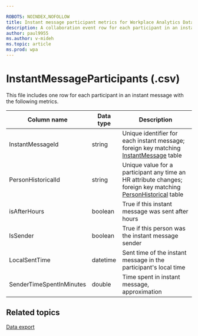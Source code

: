 ```yaml
---

ROBOTS: NOINDEX,NOFOLLOW
title: Instant message participant metrics for Workplace Analytics Data export
description: A collaboration event row for each participant in an instant message
author: paul9955
ms.author: v-mideh
ms.topic: article
ms.prod: wpa
---
```


# InstantMessageParticipants (.csv)

This file includes one row for each participant in an instant message with the following metrics.

|Column name |Data type |Description |
|-----------|----------|-----------|
|InstantMessageId |string |Unique identifier for each instant message; foreign key matching [InstantMessage](./InstantMessages.md) table |
|PersonHistoricalId |string |Unique value for a participant any time an HR attribute changes; foreign key matching [PersonHistorical](./PersonHistorical.md) table |
|isAfterHours |boolean |True if this instant message was sent after hours |
|IsSender |boolean |True if this person was the instant message sender |
|LocalSentTime |datetime |Sent time of the instant message in the participant's local time |
|SenderTimeSpentInMinutes |double |Time spent in instant message, approximation |

## Related topics

[Data export](./data-access.md)
